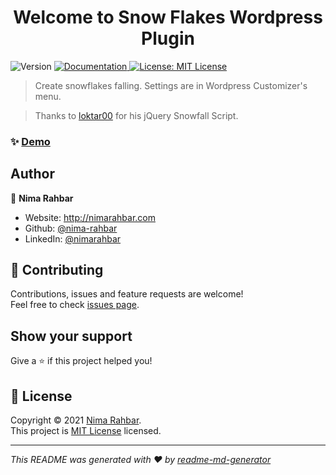 <h1 align="center">Welcome to Snow Flakes Wordpress Plugin</h1>
<p>
  <img alt="Version" src="https://img.shields.io/badge/version-0.1.0-blue.svg?cacheSeconds=2592000" />
  <a href="https://nimarahbar.com" target="_blank">
    <img alt="Documentation" src="https://img.shields.io/badge/documentation-yes-brightgreen.svg" />
  </a>
  <a href="https://raw.githubusercontent.com/nima-rahbar/Snow-Flakes/main/LICENSE" target="_blank">
    <img alt="License: MIT License" src="https://img.shields.io/badge/License-MIT License-yellow.svg" />
  </a>
</p>

> Create snowflakes falling. Settings are in Wordpress Customizer's menu.

> Thanks to <a href="https://github.com/loktar00/JQuery-Snowfall" target="_blank">loktar00</a> for his jQuery Snowfall Script.

### ✨ [Demo](https://nimarahbar.com)

<!-- ## Install

```sh
npm install
``` -->

<!-- ## Usage -->
<!-- 
```sh
npm run start
``` -->

## Author

👤 **Nima Rahbar**

* Website: http://nimarahbar.com
* Github: [@nima-rahbar](https://github.com/nima-rahbar)
* LinkedIn: [@nimarahbar](https://linkedin.com/in/nimarahbar)

## 🤝 Contributing

Contributions, issues and feature requests are welcome!<br />Feel free to check [issues page](https://github.com/nima-rahbar/Snow-Flakes/issues). 

## Show your support

Give a ⭐️ if this project helped you!

## 📝 License

Copyright © 2021 [Nima Rahbar](https://github.com/nima-rahbar).<br />
This project is [MIT License](https://raw.githubusercontent.com/nima-rahbar/Snow-Flakes/main/LICENSE) licensed.

***
_This README was generated with ❤️ by [readme-md-generator](https://github.com/kefranabg/readme-md-generator)_